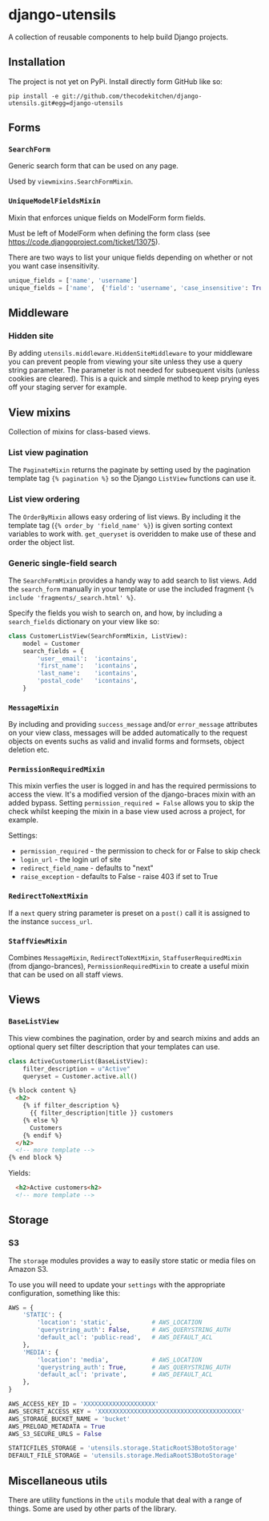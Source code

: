 # django-utensils

A collection of reusable components to help build Django projects.

## Installation

The project is not yet on PyPi. Install directly form GitHub like so:

    pip install -e git://github.com/thecodekitchen/django-utensils.git#egg=django-utensils

## Forms

### `SearchForm`

Generic search form that can be used on any page.

Used by `viewmixins.SearchFormMixin`.


### `UniqueModelFieldsMixin`

Mixin that enforces unique fields on ModelForm form fields.

Must be left of ModelForm when defining the form class (see https://code.djangoproject.com/ticket/13075).

There are two ways to list your unique fields depending on whether or not you want case insensitivity.

```python
unique_fields = ['name', 'username']
unique_fields = ['name',  {'field': 'username', 'case_insensitive': True}]
```

## Middleware

### Hidden site

By adding `utensils.middleware.HiddenSiteMiddleware` to your middleware you can prevent people from viewing your site unless they use a query string parameter. The parameter is not needed for subsequent visits (unless cookies are cleared). This is a quick and simple method to keep prying eyes off your staging server for example.

## View mixins

Collection of mixins for class-based views.

### List view pagination

The `PaginateMixin` returns the paginate by setting used by the pagination template tag `{% pagination %}` so the Django `ListView` functions can use it.

### List view ordering

The `OrderByMixin` allows easy ordering of list views. By including it the template tag (`{% order_by 'field_name' %}`) is given sorting context variables to work with. `get_queryset` is overidden to make use of these and order the object list.

### Generic single-field search

The `SearchFormMixin` provides a handy way to add search to list views. Add the `search_form` manually in your template or use the included fragment `{% include 'fragments/_search.html' %}`.

Specify the fields you wish to search on, and how, by including a `search_fields` dictionary on your view like so:

```python
class CustomerListView(SearchFormMixin, ListView):
    model = Customer
    search_fields = {
        'user__email':  'icontains',
        'first_name':   'icontains',
        'last_name':    'icontains',
        'postal_code'   'icontains',
    }
```

### `MessageMixin`

By including and providing `success_message` and/or `error_message` attributes on your view class, messages will be added automatically to the request objects on events suchs as valid and invalid forms and formsets, object deletion etc.

### `PermissionRequiredMixin`

This mixin verfies the user is logged in and has the required permissions to access the view. It's a modified version of the django-braces mixin with an added bypass. Setting `permission_required = False` allows you to skip the check whilst keeping the mixin in a base view used across a project, for example.

Settings:

 * `permission_required` - the permission to check for or False to skip check
 * `login_url` - the login url of site
 * `redirect_field_name` - defaults to "next"
 * `raise_exception` - defaults to False - raise 403 if set to True

### `RedirectToNextMixin`

If a `next` query string parameter is preset on a `post()` call it is assigned to the instance `success_url`.

### `StaffViewMixin`

Combines `MessageMixin`, `RedirectToNextMixin`, `StaffuserRequiredMixin` (from django-brances), `PermissionRequiredMixin` to create a useful mixin that can be used on all staff views.

## Views

### `BaseListView`

This view combines the pagination, order by and search mixins and adds an optional query set filter description that your templates can use.

```python
class ActiveCustomerList(BaseListView):
    filter_description = u"Active"
    queryset = Customer.active.all()
```
    
```html
{% block content %}
  <h2>
    {% if filter_description %}
      {{ filter_description|title }} customers
    {% else %}
      Customers
    {% endif %}
  </h2>
  <!-- more template -->
{% end block %}
```

Yields:

```html
  <h2>Active customers<h2>
  <!-- more template -->
```

## Storage

### S3

The `storage` modules provides a way to easily store static or media files on Amazon S3.

To use you will need to update your `settings` with the appropriate configuration, something like this:

```python
AWS = {
    'STATIC': {
        'location': 'static',           # AWS_LOCATION
        'querystring_auth': False,      # AWS_QUERYSTRING_AUTH
        'default_acl': 'public-read',   # AWS_DEFAULT_ACL
    },
    'MEDIA': {
        'location': 'media',            # AWS_LOCATION
        'querystring_auth': True,       # AWS_QUERYSTRING_AUTH
        'default_acl': 'private',       # AWS_DEFAULT_ACL
    },
}

AWS_ACCESS_KEY_ID = 'XXXXXXXXXXXXXXXXXXXX'
AWS_SECRET_ACCESS_KEY = 'XXXXXXXXXXXXXXXXXXXXXXXXXXXXXXXXXXXXXXXX'
AWS_STORAGE_BUCKET_NAME = 'bucket'
AWS_PRELOAD_METADATA = True
AWS_S3_SECURE_URLS = False

STATICFILES_STORAGE = 'utensils.storage.StaticRootS3BotoStorage'
DEFAULT_FILE_STORAGE = 'utensils.storage.MediaRootS3BotoStorage'
```

## Miscellaneous utils

There are utility functions in the `utils` module that deal with a range of things. Some are used by other parts of the library.
